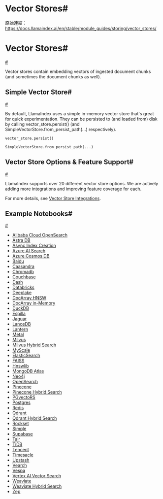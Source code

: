 # Vector Stores#

原始連結：https://docs.llamaindex.ai/en/stable/module_guides/storing/vector_stores/

# Vector Stores#

[#](https://docs.llamaindex.ai/en/stable/module_guides/storing/vector_stores/#vector-stores)

Vector stores contain embedding vectors of ingested document chunks
(and sometimes the document chunks as well).

## Simple Vector Store#

[#](https://docs.llamaindex.ai/en/stable/module_guides/storing/vector_stores/#simple-vector-store)

By default, LlamaIndex uses a simple in-memory vector store that's great for quick experimentation.
They can be persisted to (and loaded from) disk by calling vector_store.persist() (and SimpleVectorStore.from_persist_path(...) respectively).

```
vector_store.persist()
```

```
SimpleVectorStore.from_persist_path(...)
```

## Vector Store Options & Feature Support#

[#](https://docs.llamaindex.ai/en/stable/module_guides/storing/vector_stores/#vector-store-options-feature-support)

LlamaIndex supports over 20 different vector store options.
We are actively adding more integrations and improving feature coverage for each.

For more details, see [Vector Store Integrations](https://docs.llamaindex.ai/en/stable/community/integrations/vector_stores/).

## Example Notebooks#

[#](https://docs.llamaindex.ai/en/stable/module_guides/storing/vector_stores/#example-notebooks)

- [Alibaba Cloud OpenSearch](https://docs.llamaindex.ai/en/stable/examples/vector_stores/AlibabaCloudOpenSearchIndexDemo/)
- [Astra DB](https://docs.llamaindex.ai/en/stable/examples/vector_stores/AstraDBIndexDemo/)
- [Async Index Creation](https://docs.llamaindex.ai/en/stable/examples/vector_stores/AsyncIndexCreationDemo/)
- [Azure AI Search](https://docs.llamaindex.ai/en/stable/examples/vector_stores/AzureAISearchIndexDemo/)
- [Azure Cosmos DB](https://docs.llamaindex.ai/en/stable/examples/vector_stores/AzureCosmosDBMongoDBvCoreDemo/)
- [Baidu](https://docs.llamaindex.ai/en/stable/examples/vector_stores/BaiduVectorDBIndexDemo/)
- [Caasandra](https://docs.llamaindex.ai/en/stable/examples/vector_stores/CassandraIndexDemo/)
- [Chromadb](https://docs.llamaindex.ai/en/stable/examples/vector_stores/ChromaIndexDemo/)
- [Couchbase](https://docs.llamaindex.ai/en/stable/examples/vector_stores/CouchbaseVectorStoreDemo/)
- [Dash](https://docs.llamaindex.ai/en/stable/examples/vector_stores/DashvectorIndexDemo/)
- [Databricks](https://docs.llamaindex.ai/en/stable/examples/vector_stores/DatabricksVectorSearchDemo/)
- [Deeplake](https://docs.llamaindex.ai/en/stable/examples/vector_stores/DeepLakeIndexDemo/)
- [DocArray HNSW](https://docs.llamaindex.ai/en/stable/examples/vector_stores/DocArrayHnswIndexDemo/)
- [DocArray in-Memory](https://docs.llamaindex.ai/en/stable/examples/vector_stores/DocArrayInMemoryIndexDemo/)
- [DuckDB](https://docs.llamaindex.ai/en/stable/examples/vector_stores/DuckDBDemo/)
- [Espilla](https://docs.llamaindex.ai/en/stable/examples/vector_stores/EpsillaIndexDemo/)
- [Jaguar](https://docs.llamaindex.ai/en/stable/examples/vector_stores/JaguarIndexDemo/)
- [LanceDB](https://docs.llamaindex.ai/en/stable/examples/vector_stores/LanceDBIndexDemo/)
- [Lantern](https://docs.llamaindex.ai/en/stable/examples/vector_stores/LanternIndexDemo/)
- [Metal](https://docs.llamaindex.ai/en/stable/examples/vector_stores/MetalIndexDemo/)
- [Milvus](https://docs.llamaindex.ai/en/stable/examples/vector_stores/MilvusIndexDemo/)
- [Milvus Hybrid Search](https://docs.llamaindex.ai/en/stable/examples/vector_stores/MilvusHybridIndexDemo/)
- [MyScale](https://docs.llamaindex.ai/en/stable/examples/vector_stores/MyScaleIndexDemo/)
- [ElasticSearch](https://docs.llamaindex.ai/en/stable/examples/vector_stores/ElasticsearchIndexDemo/)
- [FAISS](https://docs.llamaindex.ai/en/stable/examples/vector_stores/FaissIndexDemo/)
- [Hnswlib](https://docs.llamaindex.ai/en/stable/examples/vector_stores/HnswlibIndexDemo/)
- [MongoDB Atlas](https://docs.llamaindex.ai/en/stable/examples/vector_stores/MongoDBAtlasVectorSearch/)
- [Neo4j](https://docs.llamaindex.ai/en/stable/examples/vector_stores/Neo4jVectorDemo/)
- [OpenSearch](https://docs.llamaindex.ai/en/stable/examples/vector_stores/OpensearchDemo/)
- [Pinecone](https://docs.llamaindex.ai/en/stable/examples/vector_stores/PineconeIndexDemo/)
- [Pinecone Hybrid Search](https://docs.llamaindex.ai/en/stable/examples/vector_stores/PineconeIndexDemo-Hybrid/)
- [PGvectoRS](https://docs.llamaindex.ai/en/stable/examples/vector_stores/PGVectoRsDemo/)
- [Postgres](https://docs.llamaindex.ai/en/stable/examples/vector_stores/postgres/)
- [Redis](https://docs.llamaindex.ai/en/stable/examples/vector_stores/RedisIndexDemo/)
- [Qdrant](https://docs.llamaindex.ai/en/stable/examples/vector_stores/QdrantIndexDemo/)
- [Qdrant Hybrid Search](https://docs.llamaindex.ai/en/stable/examples/vector_stores/qdrant_hybrid/)
- [Rockset](https://docs.llamaindex.ai/en/stable/examples/vector_stores/RocksetIndexDemo/)
- [Simple](https://docs.llamaindex.ai/en/stable/examples/vector_stores/SimpleIndexDemo/)
- [Supabase](https://docs.llamaindex.ai/en/stable/examples/vector_stores/SupabaseVectorIndexDemo/)
- [Tair](https://docs.llamaindex.ai/en/stable/examples/vector_stores/TairIndexDemo/)
- [TiDB](https://docs.llamaindex.ai/en/stable/examples/vector_stores/TiDBVector/)
- [Tencent](https://docs.llamaindex.ai/en/stable/examples/vector_stores/TencentVectorDBIndexDemo/)
- [Timesacle](https://docs.llamaindex.ai/en/stable/examples/vector_stores/Timescalevector/)
- [Upstash](https://docs.llamaindex.ai/en/stable/examples/vector_stores/UpstashVectorDemo/)
- [Vearch](https://docs.llamaindex.ai/en/stable/examples/vector_stores/VearchDemo/)
- [Vespa](https://docs.llamaindex.ai/en/stable/examples/vector_stores/VespaIndexDemo/)
- [Vertex AI Vector Search](https://docs.llamaindex.ai/en/stable/examples/vector_stores/VertexAIVectorSearchDemo/)
- [Weaviate](https://docs.llamaindex.ai/en/stable/examples/vector_stores/WeaviateIndexDemo/)
- [Weaviate Hybrid Search](https://docs.llamaindex.ai/en/stable/examples/vector_stores/WeaviateIndexDemo-Hybrid/)
- [Zep](https://docs.llamaindex.ai/en/stable/examples/vector_stores/ZepIndexDemo/)
